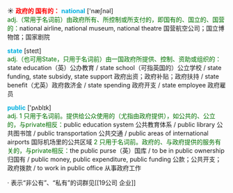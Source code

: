 ☀ <font color="red">**政府的 国有的：**</font>
<font color="sky blue">**national**</font> ['næʃnəl]  
<font color="rgb(227, 108, 9)">adj.（常用于名词前）由政府所有、所控制或所支付的，即国有的、国立的、国营的：</font>national airline, national museum, national theatre 国营航空公司；国立博物馆；国家剧院

<font color="sky blue">**state**</font> [steɪt]  
<font color="rgb(227, 108, 9)">adj.（也可用State，只用于名词前）由一国政府所提供、控制、资助或组织的：</font>state education（英）公办教育 / state school（可指英国的）公立学校 / state funding, state subsidy, state support 政府出资；政府补贴；政府扶持 / state benefit（尤英）政府救济金 / state spending 政府开支 / state employee 政府雇员 

<font color="sky blue">**public**</font> ['pʌblɪk]  
<font color="rgb(227, 108, 9)">adj. 1 只用于名词前。提供给公众使用的（尤指由政府提供），如公共的、公立的，与private相反：</font>public education system 公共教育体系 / public library 公共图书馆 / public transportation 公共交通 / public areas of international airports 国际机场里的公共区域 <font color="rgb(227, 108, 9)">2 只用于名词前。政府的、与政府提供的服务有关的，与private相反：</font>the public purse（英）国库 / to be in public ownership 归国有 / public money, public expenditure, public funding 公款；公共开支；政府拨款 / to work in public office 从事政府工作

· 表示“非公有”、“私有”的词群见[[19公司 企业]]


